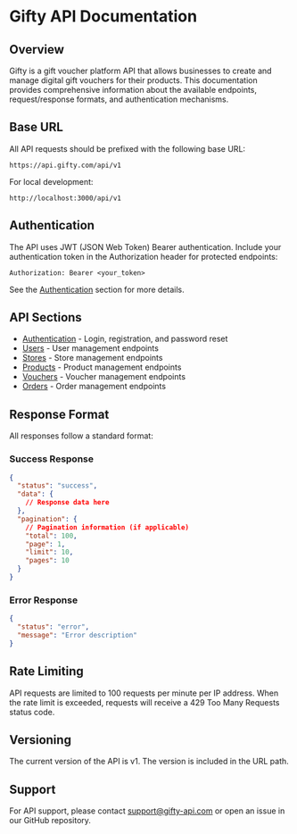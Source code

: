 # Gifty API Documentation

## Overview

Gifty is a gift voucher platform API that allows businesses to create and manage digital gift vouchers for their products. This documentation provides comprehensive information about the available endpoints, request/response formats, and authentication mechanisms.

## Base URL

All API requests should be prefixed with the following base URL:

```
https://api.gifty.com/api/v1
```

For local development:

```
http://localhost:3000/api/v1
```

## Authentication

The API uses JWT (JSON Web Token) Bearer authentication. Include your authentication token in the Authorization header for protected endpoints:

```
Authorization: Bearer <your_token>
```

See the [Authentication](./authentication.md) section for more details.

## API Sections

- [Authentication](./authentication.md) - Login, registration, and password reset
- [Users](./users.md) - User management endpoints
- [Stores](./stores.md) - Store management endpoints
- [Products](./products.md) - Product management endpoints
- [Vouchers](./vouchers.md) - Voucher management endpoints
- [Orders](./orders.md) - Order management endpoints

## Response Format

All responses follow a standard format:

### Success Response

```json
{
  "status": "success",
  "data": {
    // Response data here
  },
  "pagination": {
    // Pagination information (if applicable)
    "total": 100,
    "page": 1,
    "limit": 10,
    "pages": 10
  }
}
```

### Error Response

```json
{
  "status": "error",
  "message": "Error description"
}
```

## Rate Limiting

API requests are limited to 100 requests per minute per IP address. When the rate limit is exceeded, requests will receive a 429 Too Many Requests status code.

## Versioning

The current version of the API is v1. The version is included in the URL path.

## Support

For API support, please contact support@gifty-api.com or open an issue in our GitHub repository.
